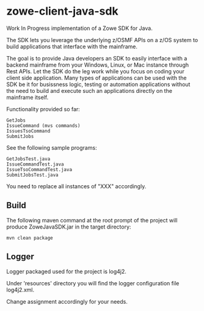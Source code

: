 # zowe-client-java-sdk

Work In Progress implementation of a Zowe SDK for Java.

The SDK lets you leverage the underlying z/OSMF APIs on a z/OS system to build applications that interface with the mainframe.

The goal is to provide Java developers an SDK to easily interface with a backend mainframe from your Windows, Linux, or Mac instance through Rest APIs. Let the SDK do the leg work while you focus on coding your client side application. Many types of applications can be used with the SDK be it for busissness logic, testing or automation applications without the need to build and execute such an applications directly on the mainframe itself. 

Functionality provided so far:

    GetJobs   
    IssueCommand (mvs commands)  
    IssuesTsoCommand  
    SubmitJobs  

See the following sample programs:

    GetJobsTest.java  
    IssueCommandTest.java  
    IssueTsoCommandTest.java  
    SubmitJobsTest.java  
  
You need to replace all instances of "XXX" accordingly.   
    
## Build
  
The following maven command at the root prompt of the project will produce ZoweJavaSDK.jar in the target directory:
  
    mvn clean package  
  
## Logger  
  
Logger packaged used for the project is log4j2.  
  
Under 'resources' directory you will find the logger configuration file log4j2.xml.  
  
Change <Root level="debug"> assignment accordingly for your needs.  

